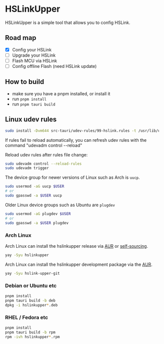 # HSLinkUpper

HSLinkUpper is a simple tool that allows you to config HSLink.

## Road map

* [x] Config your HSLink
* [ ] Upgrade your HSLink
* [ ] Flash MCU via HSLink
* [ ] Config offline Flash (need HSLink update)

## How to build

* make sure you have a pnpm installed, or install it
* run `pnpm install`
* run `pnpm tauri build`

## Linux udev rules

```bash
sudo install -Dvm644 src-tauri/udev-rules/99-hslink.rules -t /usr/lib/udev/rules.d/ 
```

If rules fail to reload automatically, you can refresh udev rules with the command "udevadm control --reload"

Reload udev rules after rules file change:

```bash
sudo udevadm control --reload-rules
sudo udevadm trigger
```

The device group for newer versions of Linux such as Arch is `uucp`.

```bash
sudo usermod -aG uucp $USER
# or
sudo gpasswd -a $USER uucp
```

Older Linux device groups such as Ubuntu are `plugdev`

```bash
sudo usermod -aG plugdev $USER
# or
sudo gpasswd -a $USER plugdev
```

### Arch Linux

Arch Linux can install the hslinkupper release via [AUR](https://aur.archlinux.org/packages/hslinkupper) or [self-sourcing](https://github.com/taotieren/aur-repo).

```bash
yay -Syu hslinkupper
```

Arch Linux can install the hslinkupper development package via the [AUR](https://aur.archlinux.org/packages/hslink-upper-git).

```bash
yay -Syu hslink-upper-git
```

### Debian or  Ubuntu etc

```bash
pnpm install
pnpm tauri build -b deb
dpkg -i hslinkupper*.deb
```


### RHEL / Fedora etc

```bash
pnpm install
pnpm tauri build -b rpm
rpm -ivh hslinkupper*.rpm
```

